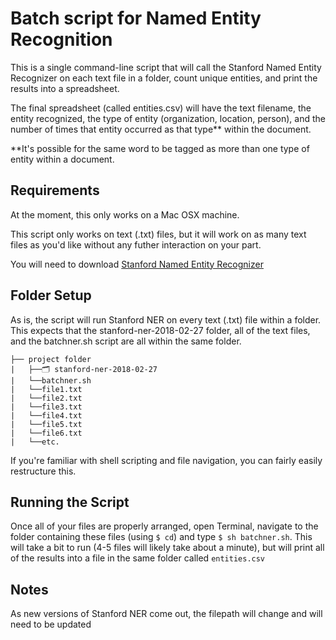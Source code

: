 # Batch script for Named Entity Recognition

This is a single command-line script that will call the Stanford Named Entity Recognizer on each text file in a folder, count unique entities, and print the results into a spreadsheet.

The final spreadsheet (called entities.csv) will have the text filename, the entity recognized, the type of entity (organization, location, person), and the number of times that entity occurred as that type** within the document.

\**It's possible for the same word to be tagged as more than one type of entity within a document.

## Requirements
At the moment, this only works on a Mac OSX machine.

This script only works on text (.txt) files, but it will work on as many text files as you'd like without any futher interaction on your part.

You will need to download [Stanford Named Entity Recognizer](https://nlp.stanford.edu/software/CRF-NER.shtml#Download)

## Folder Setup
As is, the script will run Stanford NER on every text (.txt) file within a folder. This expects that the stanford-ner-2018-02-27 folder, all of the text files, and the batchner.sh script are all within the same folder.

```
├── project folder
|   ├──🗂 stanford-ner-2018-02-27
|   └──batchner.sh
|   └──file1.txt
|   └──file2.txt
|   └──file3.txt
|   └──file4.txt
|   └──file5.txt
|   └──file6.txt
|   └──etc.
```
If you're familiar with shell scripting and file navigation, you can fairly easily restructure this.

## Running the Script
Once all of your files are properly arranged, open Terminal, navigate to the folder containing these files (using `$ cd`) and type `$ sh batchner.sh`. This will take a bit to run (4-5 files will likely take about a minute), but will print all of the results into a file in the same folder called `entities.csv`

## Notes
As new versions of Stanford NER come out, the filepath will change and will need to be updated
